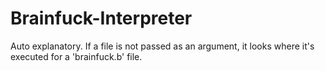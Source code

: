# Brainfuck-Interpreter
 Auto explanatory.
 If a file is not passed as an argument, it looks where it's executed for a 'brainfuck.b' file.
